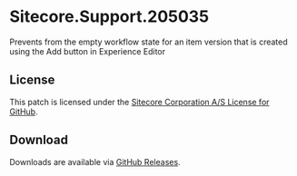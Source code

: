 # Sitecore.Support.205035
Prevents from the empty workflow state for an item version that is created using the Add button in Experience Editor

## License  
This patch is licensed under the [Sitecore Corporation A/S License for GitHub](https://github.com/sitecoresupport/Sitecore.Support.205035/blob/master/LICENSE).  

## Download  
Downloads are available via [GitHub Releases](https://github.com/sitecoresupport/Sitecore.Support.205035/releases).  
